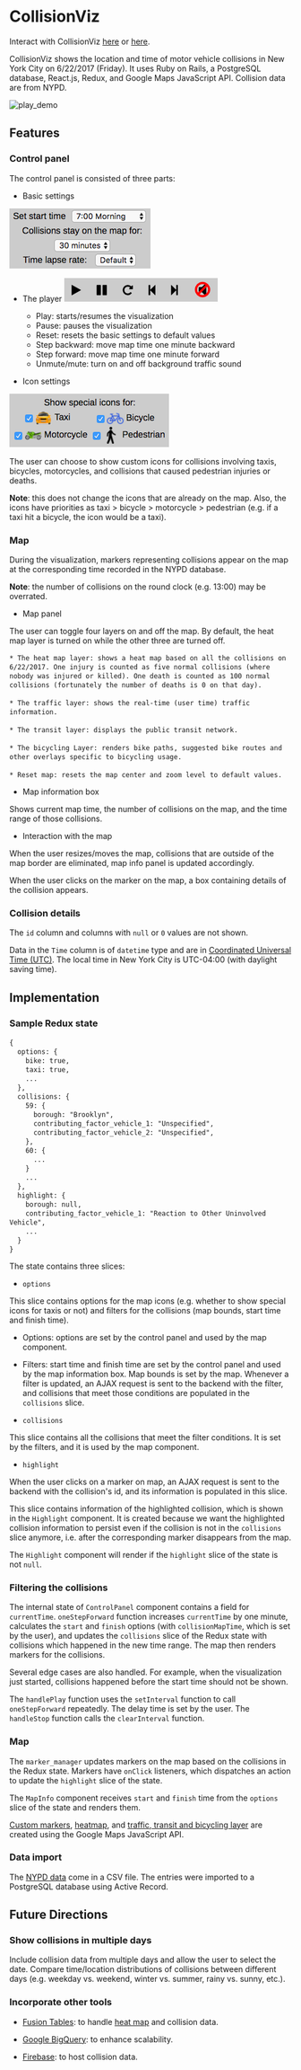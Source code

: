 # CollisionViz
Interact with CollisionViz [here](https://collisionviz.davidfeng.us/) or [here](https://collisionviz.herokuapp.com/).

CollisionViz shows the location and time of motor vehicle collisions in New York City on 6/22/2017 (Friday). It uses Ruby on Rails, a PostgreSQL database, React.js, Redux, and Google Maps JavaScript API. Collision data are from NYPD.

![play_demo](docs/play_demo.gif)

## Features
### Control panel
The control panel is consisted of three parts:

- Basic settings

![control_panel_top](docs/control_panel_top.png)

- The player
![control_panel_mid](docs/control_panel_mid.png)
  * Play: starts/resumes the visualization
  * Pause: pauses the visualization
  * Reset: resets the basic settings to default values
  * Step backward: move map time one minute backward
  * Step forward: move map time one minute forward
  * Unmute/mute: turn on and off background traffic sound

- Icon settings

![control_panel_bottom](docs/control_panel_bottom.png)

The user can choose to show custom icons for collisions involving taxis, bicycles, motorcycles, and collisions that caused pedestrian injuries or deaths.

**Note**: this does not change the icons that are already on the map. Also, the icons have priorities as taxi > bicycle > motorcycle > pedestrian (e.g. if a taxi hit a bicycle, the icon would be a taxi).

### Map

During the visualization, markers representing collisions appear on the map at the corresponding time recorded in the NYPD database.

**Note**: the number of collisions on the round clock (e.g. 13:00) may be overrated.

- Map panel

The user can toggle four layers on and off the map. By default, the heat map layer is turned on while the other three are turned off.

    * The heat map layer: shows a heat map based on all the collisions on 6/22/2017. One injury is counted as five normal collisions (where nobody was injured or killed). One death is counted as 100 normal collisions (fortunately the number of deaths is 0 on that day).

    * The traffic layer: shows the real-time (user time) traffic information.

    * The transit layer: displays the public transit network.

    * The bicycling Layer: renders bike paths, suggested bike routes and other overlays specific to bicycling usage.

    * Reset map: resets the map center and zoom level to default values.

- Map information box

Shows current map time, the number of collisions on the map, and the time range of those collisions.

- Interaction with the map

When the user resizes/moves the map, collisions that are outside of the map border are eliminated, map info panel is updated accordingly.

When the user clicks on the marker on the map, a box containing details of the collision appears.

### Collision details

The `id` column and columns with `null` or `0` values are not shown.

Data in the `Time` column is of `datetime` type and are in [Coordinated Universal Time (UTC)](https://www.wikiwand.com/en/Coordinated_Universal_Time). The local time in New York City is UTC-04:00 (with daylight saving time).

## Implementation

### Sample Redux state
```
{
  options: {
    bike: true,
    taxi: true,
    ...
  },
  collisions: {
    59: {
      borough: "Brooklyn",
      contributing_factor_vehicle_1: "Unspecified",
      contributing_factor_vehicle_2: "Unspecified",
    },
    60: {
      ...
    }
    ...
  },
  highlight: {
    borough: null,
    contributing_factor_vehicle_1: "Reaction to Other Uninvolved Vehicle",
    ...
  }
}
```

The state contains three slices:

- `options`

This slice contains options for the map icons (e.g. whether to show special icons for taxis or not) and filters for the collisions (map bounds, start time and finish time).

  * Options: options are set by the control panel and used by the map component.

  * Filters: start time and finish time are set by the control panel and used by the map information box. Map bounds is set by the map. Whenever a filter is updated, an AJAX request is sent to the backend with the filter, and collisions that meet those conditions are populated in the `collisions` slice.

- `collisions`

This slice contains all the collisions that meet the filter conditions. It is set by the filters, and it is used by the map component.

- `highlight`

When the user clicks on a marker on map, an AJAX request is sent to the backend with the collision's id, and its information is populated in this slice.

This slice contains information of the highlighted collision, which is shown in the `Highlight` component. It is created because we want the highlighted collision information to persist even if the collision is not in the `collisions` slice anymore, i.e. after the corresponding marker disappears from the map.



The `Highlight` component will render if the `highlight` slice of the state is not `null`.

### Filtering the collisions
The internal state of `ControlPanel` component contains a field for `currentTime`. `oneStepForward` function increases `currentTime` by one minute, calculates the `start` and `finish` options (with `collisionMapTime`, which is set by the user), and updates the `collisions` slice of the Redux state with collisions which happened in the new time range. The map then renders markers for the collisions.

Several edge cases are also handled. For example, when the visualization just started, collisions happened before the start time should not be shown.

The `handlePlay` function uses the `setInterval` function to call `oneStepForward` repeatedly. The delay time is set by the user. The `handleStop` function calls the `clearInterval` function.

### Map
The `marker_manager` updates markers on the map based on the collisions in the Redux state. Markers have `onClick` listeners, which dispatches an action to update the `highlight` slice of the state.

The `MapInfo` component receives `start` and `finish` time from the `options` slice of the state and renders them.

[Custom markers](https://developers.google.com/maps/documentation/javascript/custom-markers), [heatmap](https://developers.google.com/maps/documentation/javascript/heatmaplayer), and [traffic, transit and bicycling layer](https://developers.google.com/maps/documentation/javascript/trafficlayer) are created using the Google Maps JavaScript API.

### Data import
The [NYPD data][data_link] come in a CSV file. The entries were imported to a PostgreSQL database using Active Record.

[data_link]: https://data.cityofnewyork.us/Public-Safety/NYPD-Motor-Vehicle-Collisions/h9gi-nx95

## Future Directions

### Show collisions in multiple days
Include collision data from multiple days and allow the user to select the date. Compare time/location distributions of collisions between different days (e.g. weekday vs. weekend, winter vs. summer, rainy vs. sunny, etc.).

### Incorporate other tools
* [Fusion Tables](https://developers.google.com/maps/documentation/javascript/fusiontableslayer): to handle [heat map](https://developers.google.com/maps/documentation/javascript/heatmaplayer) and collision data.

* [Google BigQuery](https://cloud.google.com/bigquery/public-data/nypd-mv-collisions): to enhance scalability.

* [Firebase](https://firebase.google.com/): to host collision data.
